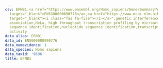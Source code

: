 ```yaml
---
csv: EFNB1,<a href="https://www.ensembl.org/Homo_sapiens/Gene/Summary?db=core;g=ENSG00000090776"
  target="_blank">ENSG00000090776</a>,<a href="https://www.ncbi.nlm.nih.gov/pubmed/17216044"
  target="_blank"><i class="fas fa-file"></i></a>",genetic interference,functional
  association,HeLa, high throughput transcription profiling by microarray,nucleotide
  sequence identification,nucleotide sequence identification,transcriptional regulation,up-regulates
  activity
data_alias: EFNB1
data_id: ENSG00000090776
data_numevidence: 1
data_species: Homo sapiens
data_taxid: '9606'
title: EFNB1
---
```

